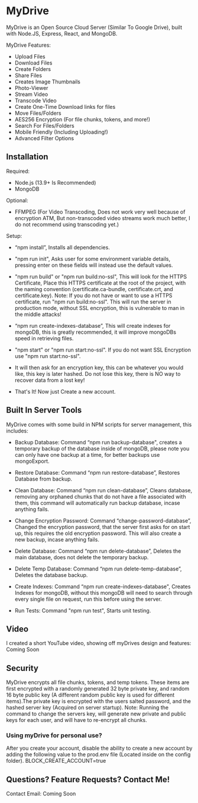 # MyDrive

MyDrive is an Open Source Cloud Server (Similar To Google Drive), built with Node.JS, Express, React, and MongoDB.

MyDrive Features:

- Upload Files
- Download Files
- Create Folders
- Share Files
- Creates Image Thumbnails
- Photo-Viewer
- Stream Video
- Transcode Video
- Create One-Time Download links for files
- Move Files/Folders
- AES256 Encryption (For file chunks, tokens, and more!)
- Search For Files/Folders
- Mobile Friendly (Including Uploading!)
- Advanced Filter Options

## Installation

Required:
- Node.js (13.9+ Is Recommended)
- MongoDB

Optional:
- FFMPEG (For Video Transcoding, Does not work very well because of encryption ATM, But non-transcoded video streams work much better, I do not recommend using transcoding yet.)

Setup:
- “npm install”, Installs all dependencies. 

- "npm run init", Asks user for some environment variable details, pressing enter on these fields will instead use the default values. 

- "npm run build" or "npm run build:no-ssl", This will look for the HTTPS Certificate, Place this HTTPS certificate at the root of the project, with the naming convention (certificate.ca-bundle, certificate.crt, and certificate.key). 
Note: If you do not have or want to use a HTTPS certificate, run "npm run build:no-ssl". This will run the server in production mode, without SSL encryption, this is vulnerable to man in the middle attacks!

- “npm run create-indexes-database”, This will create indexes for mongoDB, this is greatly recommended, it will improve mongoDBs speed in retrieving files. 

- "npm start" or "npm run start:no-ssl". If you do not want SSL Encryption use "npm run start:no-ssl".

- It will then ask for an encryption key, this can be whatever you would like, this key is later hashed. Do not lose this key, there is NO way to recover data from a lost key!

- That's It! Now just Create a new account.

## Built In Server Tools

MyDrive comes with some build in NPM scripts for server management, this includes:
- Backup Database: Command “npm run backup-database", creates a temporary backup of the database inside of mongoDB, please note you can only have one backup at a time, for better backups use mongoExport. 

- Restore Database: Command “npm run restore-database”, Restores Database from backup. 

- Clean Database: Command “npm run clean-database”, Cleans database, removing any orphaned chunks that do not have a file associated with them, this command will automatically run backup database, incase anything fails. 

- Change Encryption Password: Command “change-password-database”, Changed the encryption password, that the server first asks for on start up, this requires the old encryption password. This will also create a new backup, incase anything fails.

- Delete Database: Command “npm run delete-database”, Deletes the main database, does not delete the temporary backup.

- Delete Temp Database: Command “npm run delete-temp-database”, Deletes the database backup. 

- Create Indexes: Command “npm run create-indexes-database", Creates Indexes for mongoDB, without this mongoDB will need to search through every single file on request, run this before using the server. 

- Run Tests: Command "npm run test", Starts unit testing.



## Video
I created a short YouTube video, showing off myDrives design and features: Coming Soon

## Security 
MyDrive encrypts all file chunks, tokens, and temp tokens. These items are first encrypted with a randomly generated 32 byte private key, and random 16 byte public key (A different random public key is used for different items).The private key is encrypted with the users salted password, and the hashed server key (Acquired on server startup). Note: Running the command to change the servers key, will generate new private and public keys for each user, and will have to re-encrypt all chunks. 

### Using myDrive for personal use?
After you create your account, disable the ability to create a new account by adding the following value to the prod.env file (Located inside on the config folder).
BLOCK_CREATE_ACCOUNT=true

## Questions? Feature Requests? Contact Me!
Contact Email: Coming Soon


